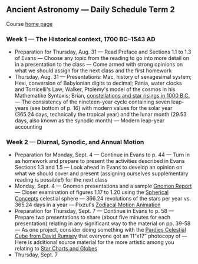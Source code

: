 ## Ancient Astronomy &mdash; Daily Schedule Term 2

Course [home page](./)

### Week 1 &mdash; The Historical context, 1700 BC&ndash;1543 AD

* Preparation for Thursday, Aug. 31 &mdash; Read Preface and Sections 1.1 to 1.3 of Evans &mdash; Choose any topic from the reading to go into more detail on in a presentation to the class &mdash; Come armed with strong opinions on what we should assign for the next class and the first homework
* Thursday, Aug. 31 &mdash; Presentations: Mac, history of sexagesimal system; Hexi, conversion of Babylonian digits to decimal; Rania, water clocks and Torricelli's Law; Walker, Ptolemy's model of the cosmos in his Mathematike Syntaxis; Brian, [constellations and star risings in 1000 B.C.](./resources/1000BCConstellations.pdf) &mdash; The consistency of the nineteen-year cycle containing seven leap-years (see bottom of p. 16) with modern values for the solar year (365.24 days, technically the tropical year) and the lunar month (29.53 days, also known as the synodic month) &mdash; Modern leap-year accounting

### Week 2 &mdash; Diurnal, Synodic, and Annual Motion

* Preparation for Monday, Sept. 4 &mdash; Continue in Evans to p. 44 &mdash; Turn in as homework and prepare to present the activities described in Evans Sections 1.3 and 1.5 &mdash; Look ahead in Evans to develop an opinion on what we should cover and present (assigning ourselves supplementary reading is possible!) for the next class
* Monday, Sept. 4 &mdash; Gnomon presentations and a sample [Gnomon Report](./assignments/GnomonReport.pdf) &mdash; Closer examination of figures 1.17 to 1.20 using the [Spherical Concepts](https://www.omniterrum.com/product-category/sold/sold-globe-novelties/cw215art88) celestial sphere &mdash; 366.24 revolutions of the stars per year vs. 365.24 days in a year &mdash; Pixzul's [Zodiacal Motion Animation](./resources/ZodiacalMotionAnimation.mp4)
* Preparation for Thursday, Sept. 7 &mdash; Continue in Evans to p. 58 &mdash; Prepare *two* presentations to share (about five minutes for each presentation) relating in any significant way to the material on pp. 39-58 &mdash; As one project, consider doing something with the [Pardies Celestial Cube from David Rumsey](./resources/StarChartsAndGlobes/PardiesCelestialCubeFromDavidRumsey.jpg) that everyone got an 11&ldquo;x17&rdquo; photocopy of &mdash; Here is additional source material for the more artistic among you relating to [Star Charts and Globes](./resources/StarChartsAndGlobes/index.html)
* Thursday, Sept. 7
